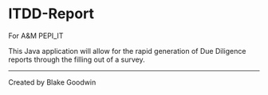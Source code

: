 # ITDD-Report
For A&amp;M PEPI_IT

This Java application will allow for the rapid generation of Due Diligence reports through the filling out of a survey.

--------------
Created by Blake Goodwin
